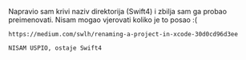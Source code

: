 Napravio sam krivi naziv direktorija (Swift4) i zbilja sam ga probao preimenovati. Nisam mogao vjerovati koliko je to posao :(

    https://medium.com/swlh/renaming-a-project-in-xcode-30d0cd96d3ee

    NISAM USPIO, ostaje Swift4